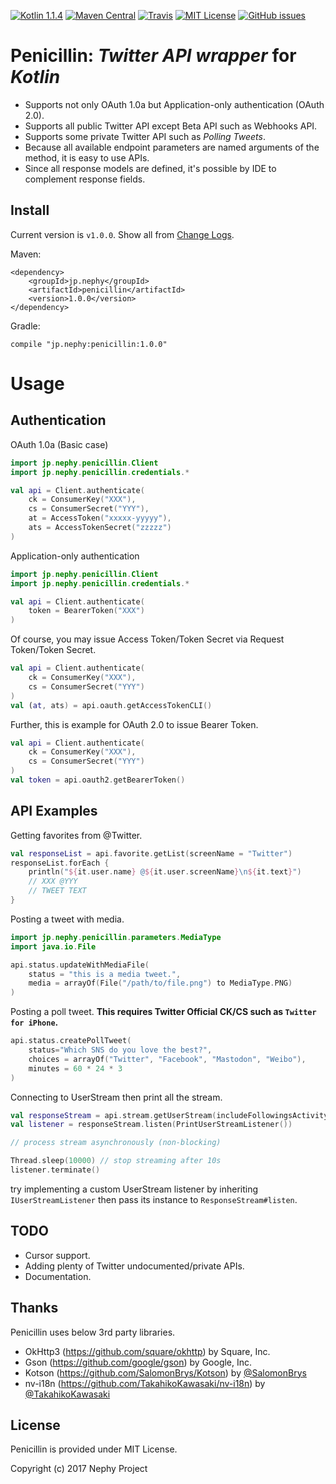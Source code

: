 [![Kotlin 1.1.4](https://img.shields.io/badge/Kotlin-1.1.4-blue.svg)](http://kotlinlang.org)
[![Maven Central](https://img.shields.io/maven-central/v/jp.nephy/penicillin.svg)](https://search.maven.org/#search%7Cga%7C1%7Cg%3A%22jp.nephy.penicillin%22)
[![Travis](https://img.shields.io/travis/NephyProject/Penicillin.svg)](https://travis-ci.org/NephyProject/Penicillin/builds)
[![MIT License](https://img.shields.io/github/license/NephyProject/Penicillin.svg)](https://github.com/NephyProject/Penicillin/blob/master/LICENSE)
[![GitHub issues](https://img.shields.io/github/issues/NephyProject/Penicillin.svg)](https://github.com/NephyProject/Penicillin/issues)

Penicillin: *Twitter* *API* *wrapper* for *Kotlin*
===========================

- Supports not only OAuth 1.0a but Application-only authentication (OAuth 2.0).
- Supports all public Twitter API except Beta API such as Webhooks API.
- Supports some private Twitter API such as *Polling* *Tweets*.
- Because all available endpoint parameters are named arguments of the method, it is easy to use APIs.
- Since all response models are defined, it's possible by IDE to complement response fields.

Install
-------
Current version is `v1.0.0`. Show all from [Change Logs](https://github.com/NephyProject/Penicillin/blob/master/CHANGELOG.md).

Maven:

    <dependency>
    	<groupId>jp.nephy</groupId>
    	<artifactId>penicillin</artifactId>
    	<version>1.0.0</version>
    </dependency>

Gradle:

    compile "jp.nephy:penicillin:1.0.0"

Usage
=====

Authentication
-------------
OAuth 1.0a (Basic case)
```kotlin
import jp.nephy.penicillin.Client
import jp.nephy.penicillin.credentials.*

val api = Client.authenticate(
    ck = ConsumerKey("XXX"),
    cs = ConsumerSecret("YYY"),
    at = AccessToken("xxxxx-yyyyy"),
    ats = AccessTokenSecret("zzzzz")
)
```

Application-only authentication
```kotlin
import jp.nephy.penicillin.Client
import jp.nephy.penicillin.credentials.*

val api = Client.authenticate(
    token = BearerToken("XXX")
)
```

Of course, you may issue Access Token/Token Secret via Request Token/Token Secret.
```kotlin
val api = Client.authenticate(
    ck = ConsumerKey("XXX"),
    cs = ConsumerSecret("YYY")
)
val (at, ats) = api.oauth.getAccessTokenCLI()
```

Further, this is example for OAuth 2.0 to issue Bearer Token.
```kotlin
val api = Client.authenticate(
    ck = ConsumerKey("XXX"),
    cs = ConsumerSecret("YYY")
)
val token = api.oauth2.getBearerToken()
```

API Examples
-------------
Getting favorites from @Twitter.
```kotlin
val responseList = api.favorite.getList(screenName = "Twitter")
responseList.forEach {
    println("${it.user.name} @${it.user.screenName}\n${it.text}")
    // XXX @YYY
    // TWEET TEXT
}
```


Posting a tweet with media.
```kotlin
import jp.nephy.penicillin.parameters.MediaType
import java.io.File

api.status.updateWithMediaFile(
    status = "this is a media tweet.",
    media = arrayOf(File("/path/to/file.png") to MediaType.PNG)
)
```


Posting a poll tweet. **This requires Twitter Official CK/CS such as `Twitter for iPhone`.**
```kotlin
api.status.createPollTweet(
    status="Which SNS do you love the best?",
    choices = arrayOf("Twitter", "Facebook", "Mastodon", "Weibo"),
    minutes = 60 * 24 * 3
)
```


Connecting to UserStream then print all the stream.
```kotlin
val responseStream = api.stream.getUserStream(includeFollowingsActivity = true)
val listener = responseStream.listen(PrintUserStreamListener())

// process stream asynchronously (non-blocking)

Thread.sleep(10000) // stop streaming after 10s
listener.terminate()
```
try implementing a custom UserStream listener by inheriting `IUserStreamListener` then pass its instance to `ResponseStream#listen`.


TODO
-------
- Cursor support.
- Adding plenty of Twitter undocumented/private APIs.
- Documentation.


Thanks
---------
Penicillin uses below 3rd party libraries.
- OkHttp3 (https://github.com/square/okhttp) by Square, Inc.
- Gson (https://github.com/google/gson) by Google, Inc.
- Kotson (https://github.com/SalomonBrys/Kotson) by [@SalomonBrys](https://github.com/SalomonBrys)
- nv-i18n (https://github.com/TakahikoKawasaki/nv-i18n) by [@TakahikoKawasaki](https://github.com/TakahikoKawasaki)


License
---------
Penicillin is provided under MIT License.  

Copyright (c) 2017 Nephy Project
